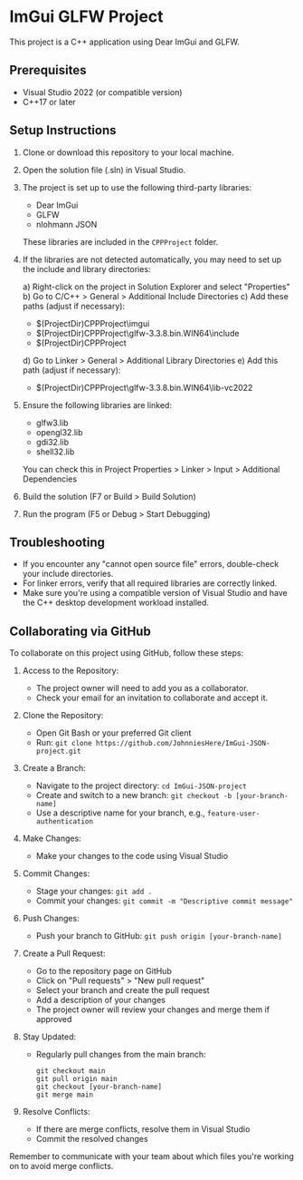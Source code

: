 # ImGui GLFW Project

This project is a C++ application using Dear ImGui and GLFW.

## Prerequisites

- Visual Studio 2022 (or compatible version)
- C++17 or later

## Setup Instructions

1. Clone or download this repository to your local machine.

2. Open the solution file (.sln) in Visual Studio.

3. The project is set up to use the following third-party libraries:
   - Dear ImGui
   - GLFW 
   - nlohmann JSON 

   These libraries are included in the `CPPProject` folder.

4. If the libraries are not detected automatically, you may need to set up the include and library directories:

   a) Right-click on the project in Solution Explorer and select "Properties"
   b) Go to C/C++ > General > Additional Include Directories
   c) Add these paths (adjust if necessary):
      - $(ProjectDir)CPPProject\imgui
      - $(ProjectDir)CPPProject\glfw-3.3.8.bin.WIN64\include
      - $(ProjectDir)CPPProject

   d) Go to Linker > General > Additional Library Directories
   e) Add this path (adjust if necessary):
      - $(ProjectDir)CPPProject\glfw-3.3.8.bin.WIN64\lib-vc2022

5. Ensure the following libraries are linked:
   - glfw3.lib
   - opengl32.lib
   - gdi32.lib
   - shell32.lib

   You can check this in Project Properties > Linker > Input > Additional Dependencies

6. Build the solution (F7 or Build > Build Solution)

7. Run the program (F5 or Debug > Start Debugging)

## Troubleshooting

- If you encounter any "cannot open source file" errors, double-check your include directories.
- For linker errors, verify that all required libraries are correctly linked.
- Make sure you're using a compatible version of Visual Studio and have the C++ desktop development workload installed.

## Collaborating via GitHub

To collaborate on this project using GitHub, follow these steps:


1. Access to the Repository:
   - The project owner will need to add you as a collaborator.
   - Check your email for an invitation to collaborate and accept it.

2. Clone the Repository:
   - Open Git Bash or your preferred Git client
   - Run: `git clone https://github.com/JohnniesHere/ImGui-JSON-project.git`

3. Create a Branch:
   - Navigate to the project directory: `cd ImGui-JSON-project`
   - Create and switch to a new branch: `git checkout -b [your-branch-name]`
   - Use a descriptive name for your branch, e.g., `feature-user-authentication`

5. Make Changes:
   - Make your changes to the code using Visual Studio

6. Commit Changes:
   - Stage your changes: `git add .`
   - Commit your changes: `git commit -m "Descriptive commit message"`

7. Push Changes:
   - Push your branch to GitHub: `git push origin [your-branch-name]`

8. Create a Pull Request:
   - Go to the repository page on GitHub
   - Click on "Pull requests" > "New pull request"
   - Select your branch and create the pull request
   - Add a description of your changes
   - The project owner will review your changes and merge them if approved

9. Stay Updated:
   - Regularly pull changes from the main branch:
     ```
     git checkout main
     git pull origin main
     git checkout [your-branch-name]
     git merge main
     ```

10. Resolve Conflicts:
    - If there are merge conflicts, resolve them in Visual Studio
    - Commit the resolved changes

Remember to communicate with your team about which files you're working on to avoid merge conflicts.





